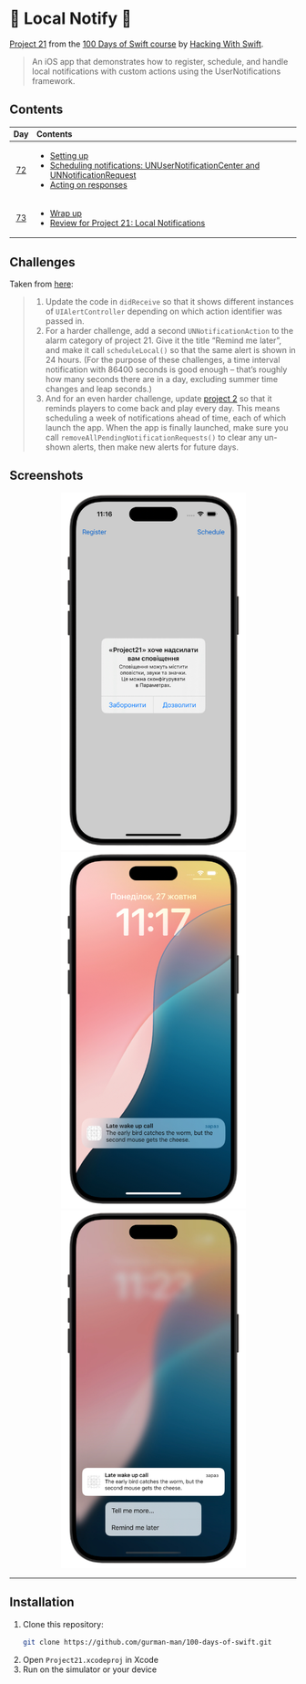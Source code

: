 # 🔔 Local Notify 🔔

[Project 21](https://www.hackingwithswift.com/read/21/overview) from the [100 Days of Swift course](https://www.hackingwithswift.com/100) by [Hacking With Swift](https://www.hackingwithswift.com/).

>An iOS app that demonstrates how to register, schedule, and handle local notifications with custom actions using the UserNotifications framework.

## Contents

|                      Day                      | Contents                                                                                                                                                                                                                                                                                           |
|:---------------------------------------------:|:---------------------------------------------------------------------------------------------------------------------------------------------------------------------------------------------------------------------------------------------------------------------------------------------------|
| [72](https://www.hackingwithswift.com/100/72) | <ul><li>[Setting up](https://www.hackingwithswift.com/read/21/1/setting-up)</li><li>[Scheduling notifications: UNUserNotificationCenter and UNNotificationRequest](https://www.hackingwithswift.com/read/21/2)</li><li>[Acting on responses](https://www.hackingwithswift.com/read/21/3)</li></ul> |
| [73](https://www.hackingwithswift.com/100/73) | <ul><li>[Wrap up](https://www.hackingwithswift.com/read/21/4)</li><li>[Review for Project 21: Local Notifications](https://www.hackingwithswift.com/review/hws/project-21-local-notifications)</li></ul>                                                                                           |


## Challenges

Taken from [here](https://www.hackingwithswift.com/read/21/4):

>1. Update the code in `didReceive` so that it shows different instances of `UIAlertController` depending on which action identifier was passed in.
>2. For a harder challenge, add a second `UNNotificationAction` to the alarm category of project 21. Give it the title “Remind me later”, and make it call `scheduleLocal()` so that the same alert is shown in 24 hours. (For the purpose of these challenges, a time interval notification with 86400 seconds is good enough – that’s roughly how many seconds there are in a day, excluding summer time changes and leap seconds.)
>3. And for an even harder challenge, update [project 2](https://github.com/gurman-man/100-days-of-swift/tree/main/Projects/21-LocalNotify/02-GuessTheFlag(add-Local-Notification)) so that it reminds players to come back and play every day. This means scheduling a week of notifications ahead of time, each of which launch the app. When the app is finally launched, make sure you call `removeAllPendingNotificationRequests()` to clear any un-shown alerts, then make new alerts for future days.

## Screenshots

<div align="center">
  <img src="./Screenshots/1.png" alt="Notification permission" width="325">
  <img src="./Screenshots/2.png" alt="Notification" width="325">
  <img src="./Screenshots/3.png" alt="Notification options" width="325">
</div>

---

## Installation

1. Clone this repository:  
   ```bash
   git clone https://github.com/gurman-man/100-days-of-swift.git
   ```
2. Open `Project21.xcodeproj` in Xcode
3. Run on the simulator or your device
